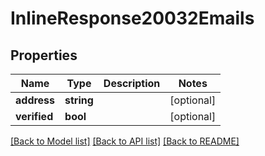 # InlineResponse20032Emails

## Properties
Name | Type | Description | Notes
------------ | ------------- | ------------- | -------------
**address** | **string** |  | [optional] 
**verified** | **bool** |  | [optional] 

[[Back to Model list]](../../README.md#documentation-for-models) [[Back to API list]](../../README.md#documentation-for-api-endpoints) [[Back to README]](../../README.md)

